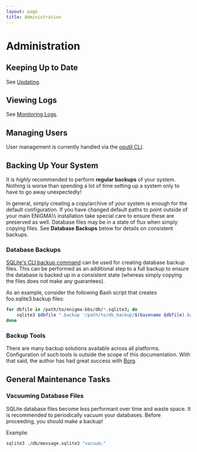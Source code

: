 ```yaml
---
layout: page
title: Administration
---
```


# Administration

## Keeping Up to Date
See [Updating](updating.md).

## Viewing Logs
See [Monitoring Logs](../troubleshooting/monitoring-logs.md).

## Managing Users
User management is currently handled via the [oputil CLI](oputil.md).

## Backing Up Your System
It is *highly* recommended to perform **regular backups** of your system. Nothing is worse than spending a lot of time setting up a system only to have to go away unexpectedly!

In general, simply creating a copy/archive of your system is enough for the default configuration. If you have changed default paths to point outside of your main ENiGMA½ installation take special care to ensure these are preserved as well. Database files may be in a state of flux when simply copying files. See **Database Backups** below for details on consistent backups.

### Database Backups
[SQLite's CLI backup command](https://sqlite.org/cli.html#special_commands_to_sqlite3_dot_commands_) can be used for creating database backup files. This can be performed as an additional step to a full backup to ensure the database is backed up in a consistent state (whereas simply copying the files does not make any guarantees).

As an example, consider the following Bash script that creates foo.sqlite3.backup files:

```bash
for dbfile in /path/to/enigma-bbs/db/*.sqlite3; do
    sqlite3 $dbfile ".backup '/path/to/db_backup/$(basename $dbfile).backup'"
done
```

### Backup Tools
There are many backup solutions available across all platforms. Configuration of such tools is outside the scope of this documentation. With that said, the author has had great success with [Borg](https://www.borgbackup.org/).

## General Maintenance Tasks
### Vacuuming Database Files
SQLite database files become less performant over time and waste space. It is recommended to periodically vacuum your databases. Before proceeding, you should make a backup!

Example:
```bash
sqlite3 ./db/message.sqlite3 "vacuum;"
```
